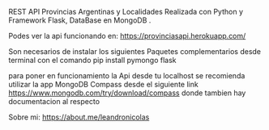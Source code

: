 REST API Provincias Argentinas y Localidades
Realizada con Python y Framework Flask,  DataBase en MongoDB .

Podes ver la api funcionando en:
https://provinciasapi.herokuapp.com/


Son necesarios de instalar los siguientes Paquetes complementarios
desde terminal con el comando pip install 
pymongo 
flask

para poner en funcionamiento la Api desde tu localhost
se recomienda utilizar la app MongoDB Compass desde el siguiente link 
https://www.mongodb.com/try/download/compass
donde tambien hay documentacion al respecto 






Sobre mi:
https://about.me/leandronicolas




